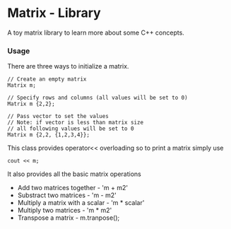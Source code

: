 # Matrix - Library

A toy matrix library to learn more about some C++ concepts. 

### Usage

There are three ways to initialize a matrix.

```
// Create an empty matrix 
Matrix m;

// Specify rows and columns (all values will be set to 0)
Matrix m {2,2};

// Pass vector to set the values
// Note: if vector is less than matrix size
// all following values will be set to 0
Matrix m {2,2, {1,2,3,4}};

```

This class provides operator<< overloading so to print a matrix simply use

```
cout << m;
```

It also provides all the basic matrix operations

* Add two matrices together - 'm + m2'
* Substract two matrices - 'm - m2'
* Multiply a matrix with a scalar - 'm * scalar'
* Multiply two matrices - 'm * m2'
* Transpose a matrix - m.tranpose();